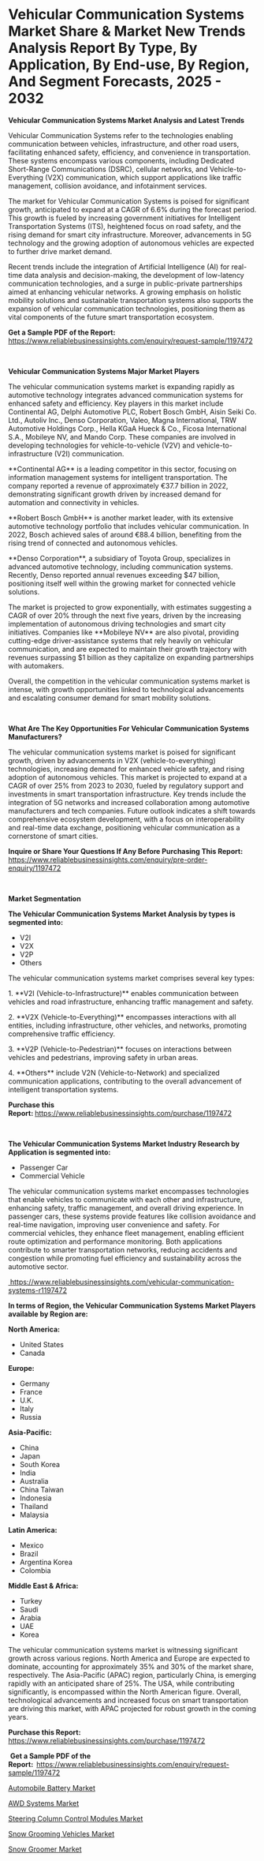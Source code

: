 <p><h1>Vehicular Communication Systems Market Share & Market New Trends Analysis Report By Type, By Application, By End-use, By Region, And Segment Forecasts, 2025 - 2032</h1></p><p><strong>Vehicular Communication Systems Market Analysis and Latest Trends</strong></p>
<p><p>Vehicular Communication Systems refer to the technologies enabling communication between vehicles, infrastructure, and other road users, facilitating enhanced safety, efficiency, and convenience in transportation. These systems encompass various components, including Dedicated Short-Range Communications (DSRC), cellular networks, and Vehicle-to-Everything (V2X) communication, which support applications like traffic management, collision avoidance, and infotainment services.</p><p>The market for Vehicular Communication Systems is poised for significant growth, anticipated to expand at a CAGR of 6.6% during the forecast period. This growth is fueled by increasing government initiatives for Intelligent Transportation Systems (ITS), heightened focus on road safety, and the rising demand for smart city infrastructure. Moreover, advancements in 5G technology and the growing adoption of autonomous vehicles are expected to further drive market demand.</p><p>Recent trends include the integration of Artificial Intelligence (AI) for real-time data analysis and decision-making, the development of low-latency communication technologies, and a surge in public-private partnerships aimed at enhancing vehicular networks. A growing emphasis on holistic mobility solutions and sustainable transportation systems also supports the expansion of vehicular communication technologies, positioning them as vital components of the future smart transportation ecosystem.</p></p>
<p><strong>Get a Sample PDF of the Report:&nbsp;</strong> <a href="https://www.reliablebusinessinsights.com/enquiry/request-sample/1197472?utm_campaign=112&utm_medium=2&utm_source=Github&utm_content=ia&utm_term=30032025&utm_id=vehicular-communication-systems">https://www.reliablebusinessinsights.com/enquiry/request-sample/1197472</a></p>
<p>&nbsp;</p>
<p><strong>Vehicular Communication Systems Major Market Players</strong></p>
<p><p>The vehicular communication systems market is expanding rapidly as automotive technology integrates advanced communication systems for enhanced safety and efficiency. Key players in this market include Continental AG, Delphi Automotive PLC, Robert Bosch GmbH, Aisin Seiki Co. Ltd., Autoliv Inc., Denso Corporation, Valeo, Magna International, TRW Automotive Holdings Corp., Hella KGaA Hueck & Co., Ficosa International S.A., Mobileye NV, and Mando Corp. These companies are involved in developing technologies for vehicle-to-vehicle (V2V) and vehicle-to-infrastructure (V2I) communication.</p><p>**Continental AG** is a leading competitor in this sector, focusing on information management systems for intelligent transportation. The company reported a revenue of approximately €37.7 billion in 2022, demonstrating significant growth driven by increased demand for automation and connectivity in vehicles.</p><p>**Robert Bosch GmbH** is another market leader, with its extensive automotive technology portfolio that includes vehicular communication. In 2022, Bosch achieved sales of around €88.4 billion, benefiting from the rising trend of connected and autonomous vehicles.</p><p>**Denso Corporation**, a subsidiary of Toyota Group, specializes in advanced automotive technology, including communication systems. Recently, Denso reported annual revenues exceeding $47 billion, positioning itself well within the growing market for connected vehicle solutions.</p><p>The market is projected to grow exponentially, with estimates suggesting a CAGR of over 20% through the next five years, driven by the increasing implementation of autonomous driving technologies and smart city initiatives. Companies like **Mobileye NV** are also pivotal, providing cutting-edge driver-assistance systems that rely heavily on vehicular communication, and are expected to maintain their growth trajectory with revenues surpassing $1 billion as they capitalize on expanding partnerships with automakers. </p><p>Overall, the competition in the vehicular communication systems market is intense, with growth opportunities linked to technological advancements and escalating consumer demand for smart mobility solutions.</p></p>
<p>&nbsp;</p>
<p><strong>What Are The Key Opportunities For Vehicular Communication Systems Manufacturers?</strong></p>
<p><p>The vehicular communication systems market is poised for significant growth, driven by advancements in V2X (vehicle-to-everything) technologies, increasing demand for enhanced vehicle safety, and rising adoption of autonomous vehicles. This market is projected to expand at a CAGR of over 25% from 2023 to 2030, fueled by regulatory support and investments in smart transportation infrastructure. Key trends include the integration of 5G networks and increased collaboration among automotive manufacturers and tech companies. Future outlook indicates a shift towards comprehensive ecosystem development, with a focus on interoperability and real-time data exchange, positioning vehicular communication as a cornerstone of smart cities.</p></p>
<p><strong>Inquire or Share Your Questions If Any Before Purchasing This Report:</strong> <a href="https://www.reliablebusinessinsights.com/enquiry/pre-order-enquiry/1197472?utm_campaign=112&utm_medium=2&utm_source=Github&utm_content=ia&utm_term=30032025&utm_id=vehicular-communication-systems">https://www.reliablebusinessinsights.com/enquiry/pre-order-enquiry/1197472</a></p>
<p>&nbsp;</p>
<p><strong>Market Segmentation</strong></p>
<p><strong>The Vehicular Communication Systems Market Analysis by types is segmented into:</strong></p>
<p><ul><li>V2I</li><li>V2X</li><li>V2P</li><li>Others</li></ul></p>
<p><p>The vehicular communication systems market comprises several key types: </p><p>1. **V2I (Vehicle-to-Infrastructure)** enables communication between vehicles and road infrastructure, enhancing traffic management and safety.  </p><p>2. **V2X (Vehicle-to-Everything)** encompasses interactions with all entities, including infrastructure, other vehicles, and networks, promoting comprehensive traffic efficiency.  </p><p>3. **V2P (Vehicle-to-Pedestrian)** focuses on interactions between vehicles and pedestrians, improving safety in urban areas.  </p><p>4. **Others** include V2N (Vehicle-to-Network) and specialized communication applications, contributing to the overall advancement of intelligent transportation systems.</p></p>
<p><strong>Purchase this Report:&nbsp;</strong><a href="https://www.reliablebusinessinsights.com/purchase/1197472?utm_campaign=112&utm_medium=2&utm_source=Github&utm_content=ia&utm_term=30032025&utm_id=vehicular-communication-systems">https://www.reliablebusinessinsights.com/purchase/1197472</a></p>
<p>&nbsp;</p>
<p><strong>The Vehicular Communication Systems Market Industry Research by Application is segmented into:</strong></p>
<p><ul><li>Passenger Car</li><li>Commercial Vehicle</li></ul></p>
<p><p>The vehicular communication systems market encompasses technologies that enable vehicles to communicate with each other and infrastructure, enhancing safety, traffic management, and overall driving experience. In passenger cars, these systems provide features like collision avoidance and real-time navigation, improving user convenience and safety. For commercial vehicles, they enhance fleet management, enabling efficient route optimization and performance monitoring. Both applications contribute to smarter transportation networks, reducing accidents and congestion while promoting fuel efficiency and sustainability across the automotive sector.</p></p>
<p><a href="https://www.reliablebusinessinsights.com/vehicular-communication-systems-r1197472?utm_campaign=112&utm_medium=2&utm_source=Github&utm_content=ia&utm_term=30032025&utm_id=vehicular-communication-systems">&nbsp;https://www.reliablebusinessinsights.com/vehicular-communication-systems-r1197472</a></p>
<p><strong>In terms of Region, the Vehicular Communication Systems Market Players available by Region are:</strong></p>
<p>
    <p> <strong> North America: </strong>
        <ul>
            <li>United States</li>
            <li>Canada</li>
        </ul>
        </p> 
    <p> <strong> Europe: </strong>
        <ul>
            <li>Germany</li>
            <li>France</li>
            <li>U.K.</li>
            <li>Italy</li>
            <li>Russia</li>
        </ul>
        </p> 
    <p> <strong> Asia-Pacific: </strong>
        <ul>
            <li>China</li>
            <li>Japan</li>
            <li>South Korea</li>
            <li>India</li>
            <li>Australia</li>
            <li>China Taiwan</li>
            <li>Indonesia</li>
            <li>Thailand</li>
            <li>Malaysia</li>
        </ul>
        </p> 
    <p> <strong> Latin America: </strong>
        <ul>
            <li>Mexico</li>
            <li>Brazil</li>
            <li>Argentina Korea</li>
            <li>Colombia</li>
        </ul>
        </p> 
    <p> <strong> Middle East & Africa: </strong>
        <ul>
            <li>Turkey</li>
            <li>Saudi</li>
            <li>Arabia</li>
            <li>UAE</li>
            <li>Korea</li>
        </ul>
    </p>
    </p>
<p><p>The vehicular communication systems market is witnessing significant growth across various regions. North America and Europe are expected to dominate, accounting for approximately 35% and 30% of the market share, respectively. The Asia-Pacific (APAC) region, particularly China, is emerging rapidly with an anticipated share of 25%. The USA, while contributing significantly, is encompassed within the North American figure. Overall, technological advancements and increased focus on smart transportation are driving this market, with APAC projected for robust growth in the coming years.</p></p>
<p><strong>Purchase this Report: </strong><a href="https://www.reliablebusinessinsights.com/purchase/1197472?utm_campaign=112&utm_medium=2&utm_source=Github&utm_content=ia&utm_term=30032025&utm_id=vehicular-communication-systems">https://www.reliablebusinessinsights.com/purchase/1197472</a></p>
<p>&nbsp;<strong>Get a Sample PDF of the Report:&nbsp;&nbsp;</strong><a href="https://www.reliablebusinessinsights.com/enquiry/request-sample/1197472?utm_campaign=112&utm_medium=2&utm_source=Github&utm_content=ia&utm_term=30032025&utm_id=vehicular-communication-systems">https://www.reliablebusinessinsights.com/enquiry/request-sample/1197472</a></p>
<p><strong></strong></p>
<p><p><a href="https://github.com/laveeasaadrh/Market-Research-Report-List-1/blob/main/automobile-battery-market.md?utm_campaign=112&utm_medium=2&utm_source=Github&utm_content=ia&utm_term=30032025&utm_id=vehicular-communication-systems">Automobile Battery Market</a></p><p><a href="https://github.com/bichukapac/Market-Research-Report-List-1/blob/main/awd-systems-market.md?utm_campaign=112&utm_medium=2&utm_source=Github&utm_content=ia&utm_term=30032025&utm_id=vehicular-communication-systems">AWD Systems Market</a></p><p><a href="https://github.com/ayondaylos/Market-Research-Report-List-1/blob/main/steering-column-control-modules-market.md?utm_campaign=112&utm_medium=2&utm_source=Github&utm_content=ia&utm_term=30032025&utm_id=vehicular-communication-systems">Steering Column Control Modules Market</a></p><p><a href="https://github.com/gassmkalay/Market-Research-Report-List-1/blob/main/snow-grooming-vehicles-market.md?utm_campaign=112&utm_medium=2&utm_source=Github&utm_content=ia&utm_term=30032025&utm_id=vehicular-communication-systems">Snow Grooming Vehicles Market</a></p><p><a href="https://github.com/swaftaenglem/Market-Research-Report-List-1/blob/main/snow-groomer-market.md?utm_campaign=112&utm_medium=2&utm_source=Github&utm_content=ia&utm_term=30032025&utm_id=vehicular-communication-systems">Snow Groomer Market</a></p></p>